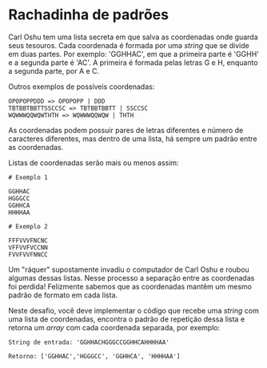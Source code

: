 # Rachadinha de padrões

Carl Oshu tem uma lista secreta em que salva as coordenadas onde guarda seus tesouros.
Cada coordenada é formada por uma *string* que se divide em duas partes. Por
exemplo: 'GGHHAC', em que a primeira parte é 'GGHH' e a segunda parte é
'AC'. A primeira é formada pelas letras G e H, enquanto a segunda parte, por A e
C.

Outros exemplos de possíveis coordenadas:

```
OPOPOPPDDD => OPOPOPP | DDD
TBTBBTBBTTSSCCSC => TBTBBTBBTT | SSCCSC
WQWWWQQWQWTHTH => WQWWWQQWQW | THTH
```

As coordenadas podem possuir pares de letras diferentes e número de caracteres
diferentes, mas dentro de uma lista, há sempre um padrão entre as coordenadas.

Listas de coordenadas serão mais ou menos assim:

```
# Exemplo 1

GGHHAC
HGGGCC
GGHHCA
HHHHAA

# Exemplo 2

FFFVVVFNCNC
VFFVVFVCCNN
FVVFVVFNNCC
```

Um "ráquer" supostamente invadiu o computador de Carl Oshu e roubou algumas dessas
listas. Nesse processo a separação entre as coordenadas foi perdida! Felizmente
sabemos que as coordenadas mantêm um mesmo padrão de formato em cada lista.

Neste desafio, você deve implementar o código que recebe uma *string* com uma
lista de coordenadas, encontra o padrão de repetição dessa lista e retorna um
*array* com cada coordenada separada, por exemplo:

```
String de entrada: 'GGHHACHGGGCCGGHHCAHHHHAA'

Retorno: ['GGHHAC','HGGGCC', 'GGHHCA', 'HHHHAA']
```
